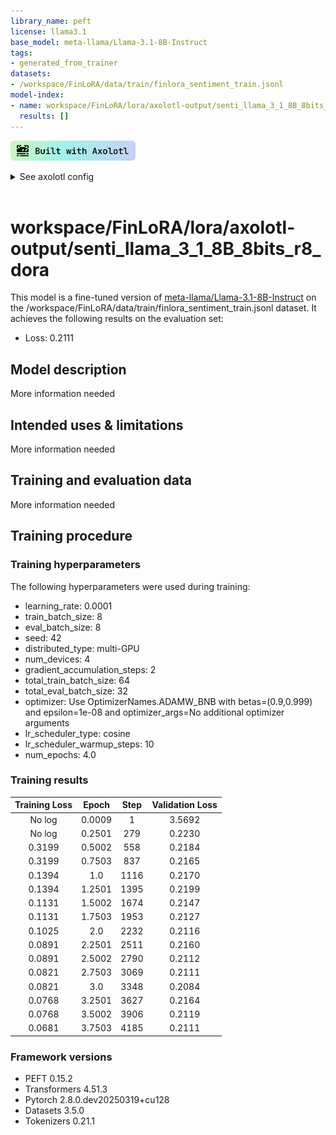 ```yaml
---
library_name: peft
license: llama3.1
base_model: meta-llama/Llama-3.1-8B-Instruct
tags:
- generated_from_trainer
datasets:
- /workspace/FinLoRA/data/train/finlora_sentiment_train.jsonl
model-index:
- name: workspace/FinLoRA/lora/axolotl-output/senti_llama_3_1_8B_8bits_r8_dora
  results: []
---
```


<!-- This model card has been generated automatically according to the information the Trainer had access to. You
should probably proofread and complete it, then remove this comment. -->

[<img src="https://raw.githubusercontent.com/axolotl-ai-cloud/axolotl/main/image/axolotl-badge-web.png" alt="Built with Axolotl" width="200" height="32"/>](https://github.com/axolotl-ai-cloud/axolotl)
<details><summary>See axolotl config</summary>

axolotl version: `0.9.0`
```yaml
base_model: meta-llama/Llama-3.1-8B-Instruct
model_type: LlamaForCausalLM
tokenizer_type: AutoTokenizer
gradient_accumulation_steps: 2
micro_batch_size: 8
num_epochs: 4
optimizer: adamw_bnb_8bit
lr_scheduler: cosine
learning_rate: 0.0001
load_in_8bit: true
load_in_4bit: false
adapter: lora
lora_model_dir: null
lora_r: 8
lora_alpha: 16
lora_dropout: 0.05
lora_target_modules:
- q_proj
- v_proj
- k_proj
datasets:
- path: /workspace/FinLoRA/data/train/finlora_sentiment_train.jsonl
  type:
    system_prompt: ''
    field_system: system
    field_instruction: context
    field_output: target
    format: '[INST] {instruction} [/INST]'
    no_input_format: '[INST] {instruction} [/INST]'
dataset_prepared_path: null
val_set_size: 0.02
output_dir: /workspace/FinLoRA/lora/axolotl-output/senti_llama_3_1_8B_8bits_r8_dora
peft_use_dora: true
sequence_len: 4096
sample_packing: false
pad_to_sequence_len: false
wandb_project: finlora_models
wandb_entity: null
wandb_watch: gradients
wandb_name: senti_llama_3_1_8B_8bits_r8_dora
wandb_log_model: 'false'
bf16: auto
tf32: false
gradient_checkpointing: true
resume_from_checkpoint: null
logging_steps: 500
flash_attention: false
deepspeed: deepspeed_configs/zero1.json
warmup_steps: 10
evals_per_epoch: 4
saves_per_epoch: 1
weight_decay: 0.0
special_tokens:
  pad_token: <|end_of_text|>
chat_template: llama3

```

</details><br>

# workspace/FinLoRA/lora/axolotl-output/senti_llama_3_1_8B_8bits_r8_dora

This model is a fine-tuned version of [meta-llama/Llama-3.1-8B-Instruct](https://huggingface.co/meta-llama/Llama-3.1-8B-Instruct) on the /workspace/FinLoRA/data/train/finlora_sentiment_train.jsonl dataset.
It achieves the following results on the evaluation set:
- Loss: 0.2111

## Model description

More information needed

## Intended uses & limitations

More information needed

## Training and evaluation data

More information needed

## Training procedure

### Training hyperparameters

The following hyperparameters were used during training:
- learning_rate: 0.0001
- train_batch_size: 8
- eval_batch_size: 8
- seed: 42
- distributed_type: multi-GPU
- num_devices: 4
- gradient_accumulation_steps: 2
- total_train_batch_size: 64
- total_eval_batch_size: 32
- optimizer: Use OptimizerNames.ADAMW_BNB with betas=(0.9,0.999) and epsilon=1e-08 and optimizer_args=No additional optimizer arguments
- lr_scheduler_type: cosine
- lr_scheduler_warmup_steps: 10
- num_epochs: 4.0

### Training results

| Training Loss | Epoch  | Step | Validation Loss |
|:-------------:|:------:|:----:|:---------------:|
| No log        | 0.0009 | 1    | 3.5692          |
| No log        | 0.2501 | 279  | 0.2230          |
| 0.3199        | 0.5002 | 558  | 0.2184          |
| 0.3199        | 0.7503 | 837  | 0.2165          |
| 0.1394        | 1.0    | 1116 | 0.2170          |
| 0.1394        | 1.2501 | 1395 | 0.2199          |
| 0.1131        | 1.5002 | 1674 | 0.2147          |
| 0.1131        | 1.7503 | 1953 | 0.2127          |
| 0.1025        | 2.0    | 2232 | 0.2116          |
| 0.0891        | 2.2501 | 2511 | 0.2160          |
| 0.0891        | 2.5002 | 2790 | 0.2112          |
| 0.0821        | 2.7503 | 3069 | 0.2111          |
| 0.0821        | 3.0    | 3348 | 0.2084          |
| 0.0768        | 3.2501 | 3627 | 0.2164          |
| 0.0768        | 3.5002 | 3906 | 0.2119          |
| 0.0681        | 3.7503 | 4185 | 0.2111          |


### Framework versions

- PEFT 0.15.2
- Transformers 4.51.3
- Pytorch 2.8.0.dev20250319+cu128
- Datasets 3.5.0
- Tokenizers 0.21.1